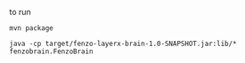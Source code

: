 to run

`mvn package`
```
java -cp target/fenzo-layerx-brain-1.0-SNAPSHOT.jar:lib/* fenzobrain.FenzoBrain
```
